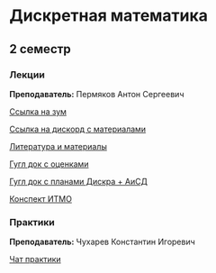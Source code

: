 # Дискретная математика


## 2 семестр

### Лекции

**Преподаватель:** Пермяков Антон Сергеевич 

[Ссылка на зум](https://us02web.zoom.us/j/5373576323?pwd=eVh0cCsrZ00rR0kranNEUlJFNHpTdz09)

[Ссылка на дискорд с материалами](https://discord.gg/qgK5HT9T)

[Литература и материалы](https://drive.google.com/drive/u/0/folders/19WCKf3qU5VC0JrMJ-EqwvDkFLOi1lOQb)

[Гугл док с оценками](https://docs.google.com/spreadsheets/d/1s_6PV40fFa0zKhZjKVN-v3FM9e0g05HGaTDSRmRgDLU/edit#gid=1728556842)

[Гугл док с планами Дискра + АиСД](https://docs.google.com/spreadsheets/d/1L2ja62S3xaAG9tGxOjSkV_20swbb0-o051aTwjcLyiA/edit#gid=1919232126)

[Конспект ИТМО](http://neerc.ifmo.ru/wiki/index.php?title=%D0%94%D0%B8%D1%81%D0%BA%D1%80%D0%B5%D1%82%D0%BD%D0%B0%D1%8F_%D0%BC%D0%B0%D1%82%D0%B5%D0%BC%D0%B0%D1%82%D0%B8%D0%BA%D0%B0)

### Практики

**Преподаватель:**  Чухарев Константин Игоревич

[Чат практики](https://t.me/joinchat/HxSI8oANEwa6ZVLI)
